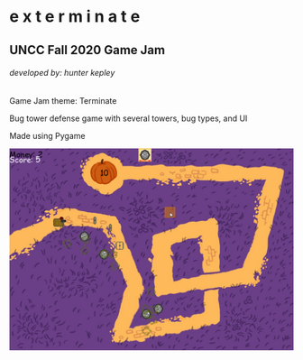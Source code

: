 # e x t e r m i n a t e

## UNCC Fall 2020 Game Jam

###### developed by: hunter kepley

Game Jam theme: Terminate

Bug tower defense game with several towers, bug types, and UI

Made using Pygame

![screenshot 1](/screenshots/1.png)
